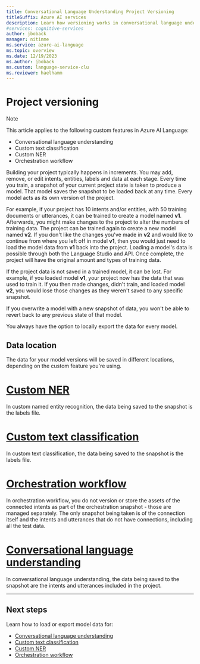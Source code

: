```yaml
---
title: Conversational Language Understanding Project Versioning
titleSuffix: Azure AI services
description: Learn how versioning works in conversational language understanding
#services: cognitive-services
author: jboback
manager: nitinme
ms.service: azure-ai-language
ms.topic: overview
ms.date: 12/19/2023
ms.author: jboback
ms.custom: language-service-clu
ms.reviewer: haelhamm
---
```


# Project versioning

> [!NOTE]
> This article applies to the following custom features in Azure AI Language:
> * Conversational language understanding
> * Custom text classification
> * Custom NER
> * Orchestration workflow

Building your project typically happens in increments. You may add, remove, or edit intents, entities, labels and data at each stage. Every time you train, a snapshot of your current project state is taken to produce a model. That model saves the snapshot to be loaded back at any time. Every model acts as its own version of the project.

For example, if your project has 10 intents and/or entities, with 50 training documents or utterances, it can be trained to create a model named **v1**. Afterwards, you might make changes to the project to alter the numbers of training data. The project can be trained again to create a new model named **v2**. If you don't like the changes you've made in **v2** and would like to continue from where you left off in model **v1**, then you would just need to load the model data from **v1** back into the project. Loading a model's data is possible through both the Language Studio and API. Once complete, the project will have the original amount and types of training data.

If the project data is not saved in a trained model, it can be lost. For example, if you loaded model **v1**, your project now has the data that was used to train it. If you then made changes, didn't train, and loaded model **v2**, you would lose those changes as they weren't saved to any specific snapshot.

If you overwrite a model with a new snapshot of data, you won't be able to revert back to any previous state of that model.

You always have the option to locally export the data for every model. 

## Data location

The data for your model versions will be saved in different locations, depending on the custom feature you're using. 

# [Custom NER](#tab/custom-ner)

In custom named entity recognition, the data being saved to the snapshot is the labels file.

# [Custom text classification](#tab/custom-text-classification)

In custom text classification, the data being saved to the snapshot is the labels file.

# [Orchestration workflow](#tab/orchestration-workflow)

In orchestration workflow, you do not version or store the assets of the connected intents as part of the orchestration snapshot - those are managed separately. The only snapshot being taken is of the connection itself and the intents and utterances that do not have connections, including all the test data.

# [Conversational language understanding](#tab/clu)

In conversational language understanding, the data being saved to the snapshot are the intents and utterances included in the project.

---


## Next steps
Learn how to load or export model data for:
* [Conversational language understanding](../../conversational-language-understanding/how-to/view-model-evaluation.md#export-model-data)
* [Custom text classification](../../custom-text-classification/how-to/view-model-evaluation.md)
* [Custom NER](../../custom-named-entity-recognition/how-to/view-model-evaluation.md)
* [Orchestration workflow](../../orchestration-workflow/how-to/view-model-evaluation.md)
